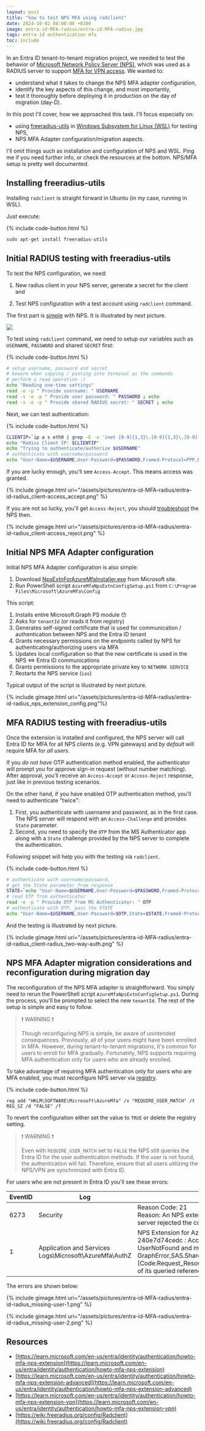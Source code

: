 ```yaml
---
layout: post
title: "how to test NPS MFA using radclient"
date: 2024-10-02 08:00:00 +0100
image: entra-id-MFA-radius/entra-id-MFA-radius.jpg
tags: entra-id authentication mfa
toc: include
---
```


In an Entra ID tenant-to-tenant migration project, we needed to test the
behavior of [Microsoft Network Policy Server
(NPS)](https://learn.microsoft.com/en-us/windows-server/networking/technologies/nps/nps-top),
which was used as a RADIUS server to support [MFA for VPN
access](https://learn.microsoft.com/en-us/entra/identity/authentication/howto-mfa-nps-extension).
We wanted to: 
- understand what it takes to change the NPS MFA adapter configuration, 
- identify the key aspects of this change, and most importantly,
- test it thoroughly before deploying it in production on the day of migration (day-D).

In this post I'll cover, how we approached this task. I'll focus especially on:
- using [freeradius-utils](https://www.freeradius.org/radiusd/man/radclient.html) in [Windows Subsystem for Linux (WSL)](https://learn.microsoft.com/en-us/windows/wsl/install) for testing NPS,
- NPS MFA Adapter configuration/migration aspects.

I'll omit things such as installation and configuration of NPS and WSL. Ping me if you need further info, or check the resources at the bottom. NPS/MFA setup is pretty well documented.

## Installing freeradius-utils
Installing `radclient` is straight forward in Ubuntu (in my case, running in WSL). 

Just execute:

{% include code-button.html %}
```bash
sudo apt-get install freeradius-utils
```

## Initial RADIUS testing with freeradius-utils
To test the NPS configuration, we need:
1. New radius client in your NPS server, generate a secret for the client 
and 

2. Test NPS configuration with a test account using ```radclient``` command. 

The first part is [simple](https://learn.microsoft.com/en-us/windows-server/networking/technologies/nps/nps-radius-clients-configure) with NPS. It is illustrated by next picture.

![](/assets/pictures/entra-id-MFA-radius/entra-id-radius_client-setup.png)

To test using ```radclient``` command,  we need to setup our variables such as ```USERNAME```, ```PASSWORD``` and shared ```SECRET``` first:

{% include code-button.html %}
```bash
# setup username, password and secret
# beware when copying / pasting into terminal as the commands
# perform a read operation :)
echo "Reading one-time settings"
read -e -p " Provide username: " USERNAME
read -s -e -p " Provide user password: " PASSWORD ; echo
read -s -e -p " Provide shared RADIUS secret: " SECRET ; echo
```

Next, we can test authentication:

{% include code-button.html %}
``` bash
CLIENTIP=`ip a s eth0 | grep -E -o 'inet [0-9]{1,3}\.[0-9]{1,3}\.[0-9]{1,3}\.[0-9]{1,3}' | cut -d' ' -f2`
echo "Radius Client IP: $CLIENTIP"
echo "Trying to authenticate/authorize $USERNAME"
# authenticate with username/password
echo "User-Name=$USERNAME,User-Password=$PASSWORD,Framed-Protocol=PPP,NAS-IP-Address=$CLIENTIP"  | /usr/bin/radclient -t 60 -x target.server.address:1812 auth "$SECRET"
```

If you are lucky enough, you'll see ```Access-Accept```. This means access was granted.

{% include gimage.html uri="/assets/pictures/entra-id-MFA-radius/entra-id-radius_client-access_accept.png" %}

If you are not so lucky, you'll get ```Access-Reject```, you should
[troubleshoot](https://learn.microsoft.com/en-us/troubleshoot/windows-server/networking/troubleshoot-network-policy-server)
the NPS then.

{% include gimage.html uri="/assets/pictures/entra-id-MFA-radius/entra-id-radius_client-access_reject.png" %}


## Initial NPS MFA Adapter configuration
Initial NPS MFA Adapter configuration is also simple:
1. Download [NpsExtnForAzureMfaInstaller.exe](https://www.microsoft.com/en-us/download/details.aspx?id=54688) from Microsoft site.
2. Run PowerShell script ```AzureMfaNpsExtnConfigSetup.ps1``` from ```C:\Program Files\Microsoft\AzureMfa\Config```

This script: 
1. Installs entire Microsoft.Graph PS module :hushed:
2. Asks for ```tenantId``` (or reads it from registry)
3. Generates self-signed certificate that is used for communication / authentication between NPS and the Entra ID tenant
4. Grants necessary permissions on the endpoints called by NPS for authenticating/authorizing users via MFA
5. Updates local configuration so that the new certificate is used in the NPS <=> Entra ID communications
5. Grants permissions to the appropriate private key to ```NETWORK SERVICE```
6. Restarts the NPS service (```ias```)

Typical output of the script is illustrated by next picture.

{% include gimage.html uri="/assets/pictures/entra-id-MFA-radius/entra-id-radius_nps_extension_config.png"%}

## MFA RADIUS testing with freeradius-utils
Once the extension is installed and configured, the NPS server will call Entra ID
for MFA for all NPS clients (e.g. VPN gateways) and *by default* will require MFA
for *all users*.

If you *do not have* OTP authentication method enabled, the authenticator will
prompt you for approve sign-in request (without number matching). After
approval, you’ll receive an ```Access-Accept``` or ```Access-Reject``` response, just like
in previous testing scenarios.

On the other hand, if you have enabled OTP authentication method, you'll need to
authenticate "twice":

1. First, you authenticate with username and password, as in the first case. 
The NPS server will respond with an ```Access-Challenge``` and provides ```State``` parameter.
2. Second, you need to specify the ```OTP``` from the MS Authenticator app along
   with a ```State``` challenge provided by the NPS server to complete the
   authentication.


Following snippet will help you with the testing via ```radclient```.

{% include code-button.html %}
``` bash
# authenticate with username/password, 
# get the State parameter from response
STATE=`echo "User-Name=$USERNAME,User-Password=$PASSWORD,Framed-Protocol=PPP,NAS-IP-Address=$CLIENTIP" | /usr/bin/radclient -t 60 -x target.server.address:1812 auth "$SECRET" | grep State | cut -d = -f 2 | tr -d '[:blank:]'`
# read OTP from authenticator
read -e -p " Provide OTP from MS Authenticator: " OTP
# authenticate with OTP, pass the STATE
echo "User-Name=$USERNAME,User-Password=$OTP,State=$STATE,Framed-Protocol=PPP,NAS-IP-Address=$CLIENTIP" | /usr/bin/radclient -t 60 -x target.server.address:1812 auth "$SECRET" 
```

And the testing is illustrated by next picture.

{% include gimage.html uri="/assets/pictures/entra-id-MFA-radius/entra-id-radius_client-radius_two-way-auth.png" %}

## NPS MFA Adapter migration considerations and reconfiguration during migration day 
The reconfiguration of the NPS MFA adapter is straightforward. You simply need
to rerun the PowerShell script ```AzureMfaNpsExtnConfigSetup.ps1```. During the
process, you'll be prompted to select the new ```tenantId```. The rest of the
setup is simple and easy to follow.

> :exclamation: WARNING :exclamation: 
>
> Though reconfiguring NPS is simple, be aware of unintended consequences.
> Previously, all of your users might have been enrolled in MFA. However, during
> tenant-to-tenant migrations, it's common for users to enroll for MFA
> gradually. Fortunately, NPS supports requiring MFA authentication only for
> users who are already enrolled. 

To take advantage of requiring MFA authentication only for users who are MFA
enabled, you must reconfigure NPS server via [registry](https://learn.microsoft.com/en-us/entra/identity/authentication/howto-mfa-nps-extension#prepare-for-users-that-arent-enrolled-for-mfa).

{% include code-button.html %}
``` batch
reg add "HKLM\SOFTWARE\Microsoft\AzureMfa" /v "REQUIRE_USER_MATCH" /t REG_SZ /d "FALSE" /f
```

To revert the configuration either set the value to ```TRUE``` or delete the registry setting.

> :exclamation: WARNING :exclamation: 
>
> Even with ```REQUIRE_USER_MATCH``` set to ```FALSE``` the NPS still queries
> the Entra ID for the user authentication methods. If the user is not found,
> the authentication will fail. Therefore, ensure that all users utilizing the
> NPS/VPN are synchronized with Entra ID.

For users who are not present in Entra ID you'll see these errors:

| EventID | Log                                                    | Details                                                                                                                                                                                                                                                                                                                                                                                                                                   |
|----------|--------------------------------------------------------|-------------------------------------------------------------------------------------------------------------------------------------------------------------------------------------------------------------------------------------------------------------------------------------------------------------------------------------------------------------------------------------------------------------------------------------------|
| 6273     | Security                                               | Reason Code: 21<br/>Reason: An NPS extension dynamic link library (DLL) that is installed on the NPS server rejected the connection request.|
| 1        | Application and Services Logs\Microsoft\AzureMfa\AuthZ | NPS Extension for Azure MFA: CID: 430ef057-7941-44ff-a0b1-240e7d74cedc : Access Rejected for user <USERNAME> with Azure MFA response: UserNotFound and message: MSODS Graph call returned user not found error. GraphError,SAS.Shared.GraphProvider.Exceptions.GraphUserNotFoundException: [Code:Request_ResourceNotFound] [Message:Resource <USERNAME>' does not exist or one of its queried reference-property objects are not present.] |

The errors are shown below:

{% include gimage.html uri="/assets/pictures/entra-id-MFA-radius/entra-id-radius_missing-user-1.png" %}

{% include gimage.html uri="/assets/pictures/entra-id-MFA-radius/entra-id-radius_missing-user-2.png" %}

## Resources
- [https://learn.microsoft.com/en-us/entra/identity/authentication/howto-mfa-nps-extension](https://learn.microsoft.com/en-us/entra/identity/authentication/howto-mfa-nps-extension)
- [https://learn.microsoft.com/en-us/entra/identity/authentication/howto-mfa-nps-extension-advanced](https://learn.microsoft.com/en-us/entra/identity/authentication/howto-mfa-nps-extension-advanced)
- [https://learn.microsoft.com/en-us/entra/identity/authentication/howto-mfa-nps-extension-vpn](https://learn.microsoft.com/en-us/entra/identity/authentication/howto-mfa-nps-extension-vpn)
- [https://wiki.freeradius.org/config/Radclient](https://wiki.freeradius.org/config/Radclient)



